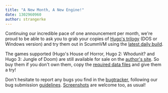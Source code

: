 ```yaml
---
title: "A New Month, A New Engine!"
date: 1302960960
author: strangerke
---
```


Continuing our incredible pace of one announcement per month, we're proud to be able to ask you to grab your copies of [Hugo's trilogy](http://www.mobygames.com/game-group/hugo-series) (DOS or Windows version) and try them out in ScummVM using the [latest daily build](/downloads/#daily).

The games supported (Hugo's House of Horror, Hugo 2: Whodunit? and Hugo 3: Jungle of Doom) are still available for sale on the [author's site](http://www.dgray.com/hwpage.htm). So buy them if you don't own them, copy the [required data files](http://wiki.scummvm.org/index.php/Datafiles#Hugo.27s_House_of_Horrors) and give them a try!

Don't hesitate to report any bugs you find in the [bugtracker](http://bugs.scummvm.org/), following our bug submission [guidelines](/faq/#question.report-bugs). [Screenshots](http://wiki.scummvm.org/index.php/Screenshots#How_to_make_screenshots) are welcome too, as usual!
